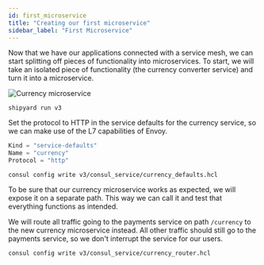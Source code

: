```yaml
---
id: first_microservice
title: "Creating our first microservice"
sidebar_label: "First Microservice"
---
```

Now that we have our applications connected with a service mesh, we can start splitting off pieces of functionality into microservices.
To start, we will take an isolated piece of functionality (the currency converter service) and turn it into a microservice.

![Currency microservice](https://github.com/eveld/hashidays/blob/master/docs/assets/first_microservice.png?raw=true)

```
shipyard run v3
```

Set the protocol to HTTP in the service defaults for the currency service, so we can make use of the L7 capabilities of Envoy.
```go
Kind = "service-defaults"
Name = "currency"
Protocol = "http"
```
```
consul config write v3/consul_service/currency_defaults.hcl
```

To be sure that our currency microservice works as expected, we will expose it on a separate path. This way we can call it and test that everything functions as intended.

We will route all traffic going to the payments service on path `/currency` to the new currency microservice instead.
All other traffic should still go to the payments service, so we don't interrupt the service for our users.

```
consul config write v3/consul_service/currency_router.hcl
```